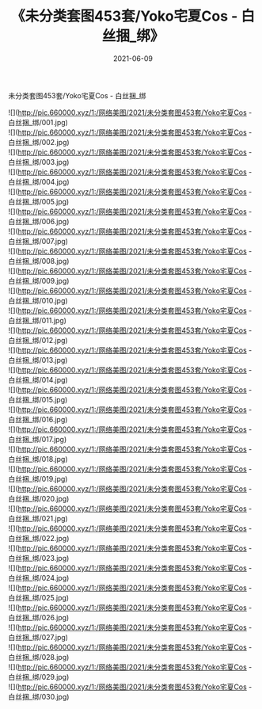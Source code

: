 ﻿---
layout: post
title:  《未分类套图453套/Yoko宅夏Cos - 白丝捆_绑》
date:   2021-06-09
img: http://pic.660000.xyz/1:/网络美图/2021/未分类套图453套/Yoko宅夏Cos - 白丝捆_绑/000.jpg
categories: [美女, 清纯, 唯美]
---

未分类套图453套/Yoko宅夏Cos - 白丝捆_绑

 ![](http://pic.660000.xyz/1:/网络美图/2021/未分类套图453套/Yoko宅夏Cos - 白丝捆_绑/001.jpg) <br>![](http://pic.660000.xyz/1:/网络美图/2021/未分类套图453套/Yoko宅夏Cos - 白丝捆_绑/002.jpg) <br>![](http://pic.660000.xyz/1:/网络美图/2021/未分类套图453套/Yoko宅夏Cos - 白丝捆_绑/003.jpg) <br>![](http://pic.660000.xyz/1:/网络美图/2021/未分类套图453套/Yoko宅夏Cos - 白丝捆_绑/004.jpg) <br>![](http://pic.660000.xyz/1:/网络美图/2021/未分类套图453套/Yoko宅夏Cos - 白丝捆_绑/005.jpg) <br>![](http://pic.660000.xyz/1:/网络美图/2021/未分类套图453套/Yoko宅夏Cos - 白丝捆_绑/006.jpg) <br>![](http://pic.660000.xyz/1:/网络美图/2021/未分类套图453套/Yoko宅夏Cos - 白丝捆_绑/007.jpg) <br>![](http://pic.660000.xyz/1:/网络美图/2021/未分类套图453套/Yoko宅夏Cos - 白丝捆_绑/008.jpg) <br>![](http://pic.660000.xyz/1:/网络美图/2021/未分类套图453套/Yoko宅夏Cos - 白丝捆_绑/009.jpg) <br>![](http://pic.660000.xyz/1:/网络美图/2021/未分类套图453套/Yoko宅夏Cos - 白丝捆_绑/010.jpg) <br>![](http://pic.660000.xyz/1:/网络美图/2021/未分类套图453套/Yoko宅夏Cos - 白丝捆_绑/011.jpg) <br>![](http://pic.660000.xyz/1:/网络美图/2021/未分类套图453套/Yoko宅夏Cos - 白丝捆_绑/012.jpg) <br>![](http://pic.660000.xyz/1:/网络美图/2021/未分类套图453套/Yoko宅夏Cos - 白丝捆_绑/013.jpg) <br>![](http://pic.660000.xyz/1:/网络美图/2021/未分类套图453套/Yoko宅夏Cos - 白丝捆_绑/014.jpg) <br>![](http://pic.660000.xyz/1:/网络美图/2021/未分类套图453套/Yoko宅夏Cos - 白丝捆_绑/015.jpg) <br>![](http://pic.660000.xyz/1:/网络美图/2021/未分类套图453套/Yoko宅夏Cos - 白丝捆_绑/016.jpg) <br>![](http://pic.660000.xyz/1:/网络美图/2021/未分类套图453套/Yoko宅夏Cos - 白丝捆_绑/017.jpg) <br>![](http://pic.660000.xyz/1:/网络美图/2021/未分类套图453套/Yoko宅夏Cos - 白丝捆_绑/018.jpg) <br>![](http://pic.660000.xyz/1:/网络美图/2021/未分类套图453套/Yoko宅夏Cos - 白丝捆_绑/019.jpg) <br>![](http://pic.660000.xyz/1:/网络美图/2021/未分类套图453套/Yoko宅夏Cos - 白丝捆_绑/020.jpg) <br>![](http://pic.660000.xyz/1:/网络美图/2021/未分类套图453套/Yoko宅夏Cos - 白丝捆_绑/021.jpg) <br>![](http://pic.660000.xyz/1:/网络美图/2021/未分类套图453套/Yoko宅夏Cos - 白丝捆_绑/022.jpg) <br>![](http://pic.660000.xyz/1:/网络美图/2021/未分类套图453套/Yoko宅夏Cos - 白丝捆_绑/023.jpg) <br>![](http://pic.660000.xyz/1:/网络美图/2021/未分类套图453套/Yoko宅夏Cos - 白丝捆_绑/024.jpg) <br>![](http://pic.660000.xyz/1:/网络美图/2021/未分类套图453套/Yoko宅夏Cos - 白丝捆_绑/025.jpg) <br>![](http://pic.660000.xyz/1:/网络美图/2021/未分类套图453套/Yoko宅夏Cos - 白丝捆_绑/026.jpg) <br>![](http://pic.660000.xyz/1:/网络美图/2021/未分类套图453套/Yoko宅夏Cos - 白丝捆_绑/027.jpg) <br>![](http://pic.660000.xyz/1:/网络美图/2021/未分类套图453套/Yoko宅夏Cos - 白丝捆_绑/028.jpg) <br>![](http://pic.660000.xyz/1:/网络美图/2021/未分类套图453套/Yoko宅夏Cos - 白丝捆_绑/029.jpg) <br>![](http://pic.660000.xyz/1:/网络美图/2021/未分类套图453套/Yoko宅夏Cos - 白丝捆_绑/030.jpg) <br>